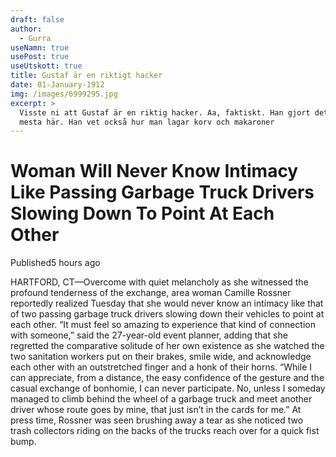```yaml
---
draft: false
author:
  - Gurra
useNamn: true
usePost: true
useUtskott: true
title: Gustaf är en riktigt hacker
date: 01-January-1912
img: /images/6999295.jpg
excerpt: >
  Visste ni att Gustaf är en riktig hacker. Aa, faktiskt. Han gjort det
  mesta här. Han vet också hur man lagar korv och makaroner
---
```

# Woman Will Never Know Intimacy Like Passing Garbage Truck Drivers Slowing Down To Point At Each Other

Published5 hours ago

[](https://twitter.com/share?text=Woman%20Will%20Never%20Know%20Intimacy%20Like%20Passing%20Garbage%20Truck%20Drivers%20Slowing%20Down%20To%20Point%20At%20Each%20Other&url=https%3A%2F%2Fwww.theonion.com%2Fwoman-will-never-know-intimacy-like-passing-garbage-tru-1849905161%3Futm_medium%3Dsharefromsite%26utm_source%3D_twitter "Share to Twitter")[](https://facebook.com/sharer.php?u=https%3A%2F%2Fwww.theonion.com%2Fwoman-will-never-know-intimacy-like-passing-garbage-tru-1849905161%3Futm_medium%3Dsharefromsite%26utm_source%3D_facebook "Share to Facebook")[](http://www.reddit.com/submit?url=https%3A%2F%2Fwww.theonion.com%2Fwoman-will-never-know-intimacy-like-passing-garbage-tru-1849905161%3Futm_medium%3Dsharefromsite%26utm_source%3D_reddit&title=Woman%20Will%20Never%20Know%20Intimacy%20Like%20Passing%20Garbage%20Truck%20Drivers%20Slowing%20Down%20To%20Point%20At%20Each%20Other "Share to Reddit")[](mailto:?subject=Woman%20Will%20Never%20Know%20Intimacy%20Like%20Passing%20Garbage%20Truck%20Drivers%20Slowing%20Down%20To%20Point%20At%20Each%20Other&body=https%3A%2F%2Fwww.theonion.com%2Fwoman-will-never-know-intimacy-like-passing-garbage-tru-1849905161%3Futm_medium%3Dsharefromsite%2526utm_source%3D_email%26utm_campaign=top "Share via Email")[](https://www.theonion.com/woman-will-never-know-intimacy-like-passing-garbage-tru-1849905161 "Share via Link")

HARTFORD, CT—Overcome with quiet melancholy as she witnessed the profound tenderness of the exchange, area woman Camille Rossner reportedly realized Tuesday that she would never know an intimacy like that of two passing garbage truck drivers slowing down their vehicles to point at each other. “It must feel so amazing to experience that kind of connection with someone,” said the 27-year-old event planner, adding that she regretted the comparative solitude of her own existence as she watched the two sanitation workers put on their brakes, smile wide, and acknowledge each other with an outstretched finger and a honk of their horns. “While I can appreciate, from a distance, the easy confidence of the gesture and the casual exchange of bonhomie, I can never participate. No, unless I someday managed to climb behind the wheel of a garbage truck and meet another driver whose route goes by mine, that just isn’t in the cards for me.” At press time, Rossner was seen brushing away a tear as she noticed two trash collectors riding on the backs of the trucks reach over for a quick fist bump.